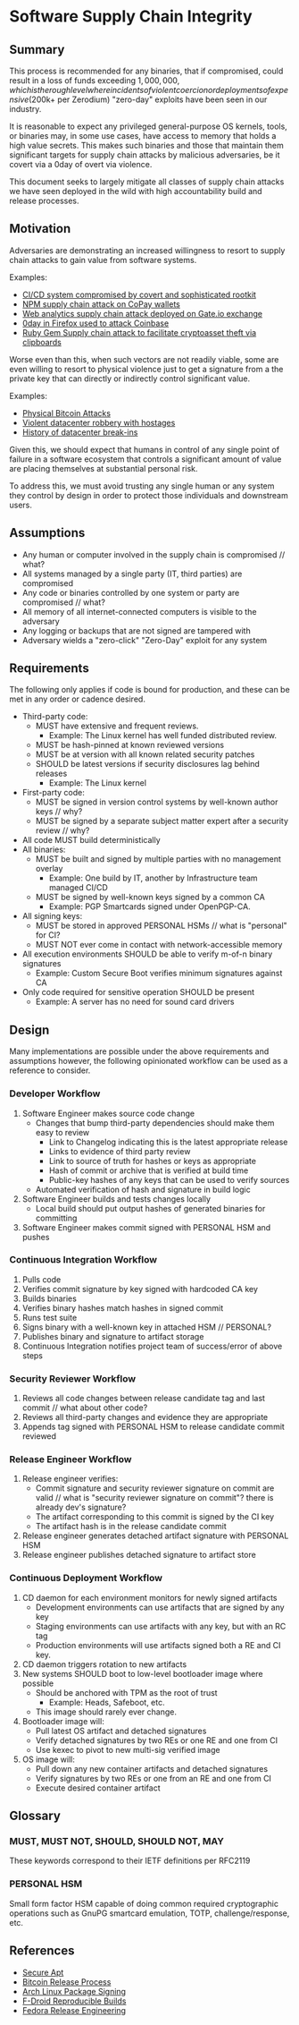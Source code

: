 # Software Supply Chain Integrity

## Summary

This process is recommended for any binaries, that if compromised, could result
in a loss of funds exceeding $1,000,000, which is the rough level where
incidents of violent coercion or deployments of expensive ($200k+ per Zerodium)
"zero-day" exploits have been seen in our industry.

It is reasonable to expect any privileged general-purpose OS kernels, tools,
or binaries may, in some use cases, have access to memory that holds a high value
secrets. This makes such binaries and those that maintain them significant
targets for supply chain attacks by malicious adversaries, be it covert via a
0day of overt via violence.

This document seeks to largely mitigate all classes of supply chain attacks we
have seen deployed in the wild with high accountability build and release
processes.

## Motivation

Adversaries are demonstrating an increased willingness to resort to supply
chain attacks to gain value from software systems.

Examples:
* [CI/CD system compromised by covert and sophisticated rootkit](https://igor-blue.github.io/2021/03/24/apt1.html)
* [NPM supply chain attack on CoPay wallets](https://medium.com/@hkparker/analysis-of-a-supply-chain-attack-2bd8fa8286ac)
* [Web analytics supply chain attack deployed on Gate.io exchange](https://www.welivesecurity.com/2018/11/06/supply-chain-attack-cryptocurrency-exchange-gate-io/)
* [0day in Firefox used to attack Coinbase](https://www.zdnet.com/article/firefox-zero-day-was-used-in-attack-against-coinbase-employees-not-its-users/)
* [Ruby Gem Supply chain attack to facilitate cryptoasset theft via clipboards](https://www.bleepingcomputer.com/news/security/malicious-rubygems-packages-used-in-cryptocurrency-supply-chain-attack/)

Worse even than this, when such vectors are not readily viable, some are even
willing to resort to physical violence just to get a signature from a
the private key that can directly or indirectly control significant value.

Examples:
* [Physical Bitcoin Attacks](https://github.com/jlopp/physical-bitcoin-attacks/blob/master/README.md)
* [Violent datacenter robbery with hostages](https://www.computerworld.com/article/2538534/data-center-robbery-leads-to-new-thinking-on-security.html)
* [History of datacenter break-ins](https://www.hostdime.com/blog/server-room-security-colocation/)

Given this, we should expect that humans in control of any single point of
failure in a software ecosystem that controls a significant amount of
value are placing themselves at substantial personal risk.

To address this, we must avoid trusting any single human or any system they
control by design in order to protect those individuals and downstream users.

## Assumptions

* Any human or computer involved in the supply chain is compromised // what?
* All systems managed by a single party (IT, third parties) are compromised
* Any code or binaries controlled by one system or party are compromised // what?
* All memory of all internet-connected computers is visible to the adversary
* Any logging or backups that are not signed are tampered with
* Adversary wields a "zero-click" "Zero-Day" exploit for any system

## Requirements

The following only applies if code is bound for production, and these can be
met in any order or cadence desired.

* Third-party code:
  * MUST have extensive and frequent reviews.
    * Example: The Linux kernel has well funded distributed review.
  * MUST be hash-pinned at known reviewed versions
  * MUST be at version with all known related security patches
  * SHOULD be latest versions if security disclosures lag behind releases
    * Example: The Linux kernel
* First-party code:
  * MUST be signed in version control systems by well-known author keys // why?
  * MUST be signed by a separate subject matter expert after a security review // why?
* All code MUST build deterministically
* All binaries:
  * MUST be built and signed by multiple parties with no management overlay
    * Example: One build by IT, another by Infrastructure team managed CI/CD
  * MUST be signed by well-known keys signed by a common CA
    * Example: PGP Smartcards signed under OpenPGP-CA.
* All signing keys:
  * MUST be stored in approved PERSONAL HSMs // what is "personal" for CI?
  * MUST NOT ever come in contact with network-accessible memory
* All execution environments SHOULD be able to verify m-of-n binary signatures
  * Example: Custom Secure Boot verifies minimum signatures against CA
* Only code required for sensitive operation SHOULD be present
  * Example: A server has no need for sound card drivers

## Design

Many implementations are possible under the above requirements and assumptions
however, the following opinionated workflow can be used as a reference to
consider.

### Developer Workflow

1. Software Engineer makes source code change
    * Changes that bump third-party dependencies should make them easy to review
      * Link to Changelog indicating this is the latest appropriate release
      * Links to evidence of third party review
      * Link to source of truth for hashes or keys as appropriate
      * Hash of commit or archive that is verified at build time
      * Public-key hashes of any keys that can be used to verify sources
    * Automated verification of hash and signature in build logic
2. Software Engineer builds and tests changes locally
    * Local build should put output hashes of generated binaries for committing
3. Software Engineer makes commit signed with PERSONAL HSM and pushes

### Continuous Integration Workflow

1. Pulls code
2. Verifies commit signature by key signed with hardcoded CA key
3. Builds binaries
4. Verifies binary hashes match hashes in signed commit
5. Runs test suite
6. Signs binary with a well-known key in attached HSM // PERSONAL?
7. Publishes binary and signature to artifact storage
8. Continuous Integration notifies project team of success/error of above steps

### Security Reviewer Workflow

1. Reviews all code changes between release candidate tag and last commit // what about other code?
2. Reviews all third-party changes and evidence they are appropriate
3. Appends tag signed with PERSONAL HSM to release candidate commit reviewed

### Release Engineer Workflow

1. Release engineer verifies:
    * Commit signature and security reviewer signature on commit are valid // what is "security reviewer signature on commit"? there is already dev's signature?
    * The artifact corresponding to this commit is signed by the CI key
    * The artifact hash is in the release candidate commit
2. Release engineer generates detached artifact signature with PERSONAL HSM
3. Release engineer publishes detached signature to artifact store

### Continuous Deployment Workflow

1. CD daemon for each environment monitors for newly signed artifacts
    * Development environments can use artifacts that are signed by any key
    * Staging environments can use artifacts with any key, but with an RC tag
    * Production environments will use artifacts signed both a RE and CI key.
2. CD daemon triggers rotation to new artifacts
3. New systems SHOULD boot to low-level bootloader image where possible
    * Should be anchored with TPM as the root of trust
      * Example: Heads, Safeboot, etc.
    * This image should rarely ever change.
4. Bootloader image will:
    * Pull latest OS artifact and detached signatures
    * Verify detached signatures by two REs or one RE and one from CI
    * Use kexec to pivot to new multi-sig verified image
5. OS image will:
    * Pull down any new container artifacts and detached signatures
    * Verify signatures by two REs or one from an RE and one from CI
    * Execute desired container artifact

## Glossary

### MUST, MUST NOT, SHOULD, SHOULD NOT, MAY

These keywords correspond to their IETF definitions per RFC2119

### PERSONAL HSM

Small form factor HSM capable of doing common required cryptographic operations
such as GnuPG smartcard emulation, TOTP, challenge/response, etc.

## References

* [Secure Apt](https://wiki.debian.org/SecureApt)
* [Bitcoin Release Process](https://github.com/bitcoin/bitcoin/blob/master/doc/release-process.md)
* [Arch Linux Package Signing](https://wiki.archlinux.org/index.php/Pacman/Package_signing)
* [F-Droid Reproducible Builds](https://f-droid.org/en/docs/Reproducible_Builds/)
* [Fedora Release Engineering](https://docs.pagure.org/releng/)
